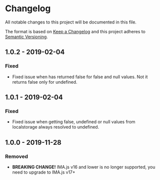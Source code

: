 # Changelog

All notable changes to this project will be documented in this file.

The format is based on [Keep a Changelog](http://keepachangelog.com/en/1.0.0/)
and this project adheres to [Semantic Versioning](http://semver.org/spec/v2.0.0.html).

## 1.0.2 - 2019-02-04
### Fixed
- Fixed issue when has returned false for false and null values. Not it returns false only for undefined.

## 1.0.1 - 2019-02-04
### Fixed
- Fixed issue when getting false, undefined or null values from localstorage always resolved to undefined.

## 1.0.0 - 2019-11-28
### Removed
- **BREAKING CHANGE!** IMA.js v16 and lower is no longer supported, you need to upgrade to IMA.js v17+
